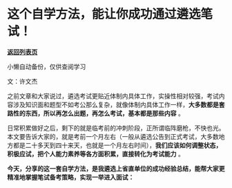 # 这个自学方法，能让你成功通过遴选笔试！

[**返回列表页**](/gzh/费曼的小茶馆)

小懒自动备份，仅供查阅学习

文：许文杰  

之前文章和大家说过，遴选考试更贴近体制内具体工作，实操性相对较强，考试内容涉及知识面和题型不如考公那么复杂，就像体制内具体工作一样，**大多数都是套路性的东西，****所以****再怎么出题，再怎么考试，基本都是那****些****内容**
。

日常积累做好之后，剩下的就是临考前的冲刺阶段，正所谓临阵磨枪，不快也光。本文要告诉大家的，就是考前一个月左右（一般从遴选公告到正式考试，大多数地方都是二十多天到四十来天，也就是一个月左右时间），**我们应该如何调整状态，积极应试，把个人能力素养等各方面积累，直接转化为考试能力**
。

**今天，分享的这一套自学方法，是我遴选上省直单位的成功经验总结，能帮大家更精准地掌握笔试备考策略，实现一举进入面试：**

